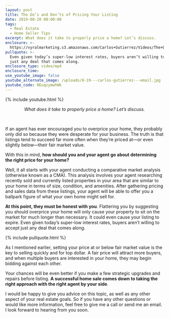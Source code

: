 ```yaml
---
layout: post
title: The Do’s and Don’ts of Pricing Your Listing
date: 2019-08-20 00:00:00
tags:
  - Real Estate
  - Home Seller Tips
excerpt: What does it take to properly price a home? Let’s discuss.
enclosure: >-
  https://vyralmarketing.s3.amazonaws.com/Carlos+Gutierrez/Videos/The+Dos+and+Donts+of+Pricing+Your+Listing.mp4
pullquote: >-
  Even given today’s super-low interest rates, buyers aren’t willing to accept
  just any deal that comes along.
enclosure_type: video/mp4
enclosure_time:
use_youtube_image: false
youtube_alternate_image: /uploads/8-19---carlos-gutierrez---email.jpg
youtube_code: 0EuqzymwhWk
---
```


{% include youtube.html %}

<center><em>What does it take to properly price a home? Let&rsquo;s discuss.</em></center>

&nbsp;

If an agent has ever encouraged you to overprice your home, they probably only did so because they were desperate for your business. The truth is that listings tend to succeed far more often when they’re priced at—or even slightly below—their fair market value.

With this in mind, **how should you and your agent go about determining the right price for your home?**

Well, it all starts with your agent conducting a comparative market analysis (otherwise known as a CMA). This analysis involves your agent researching recently sold and currently listed properties in your area that are similar to your home in terms of size, condition, and amenities. After gathering pricing and sales data from these listings, your agent will be able to offer you a ballpark figure of what your own home might sell for.

**At this point, they must be honest with you**. Flattering you by suggesting you should overprice your home will only cause your property to sit on the market for much longer than necessary. It could even cause your listing to expire. Even given today’s super-low interest rates, buyers aren’t willing to accept just any deal that comes along.

{% include pullquote.html %}

As I mentioned earlier, setting your price at or below fair market value is the key to selling quickly and for top dollar. A fair price will attract more buyers, and when multiple buyers are interested in your home, they may begin bidding against each other.

Your chances will be even better if you make a few strategic upgrades and repairs before listing. **A successful home sale comes down to taking the right approach with the right agent by your side**.

I would be happy to give you advice on this topic, as well as any other aspect of your real estate goals. So if you have any other questions or would like more information, feel free to give me a call or send me an email. I look forward to hearing from you soon.